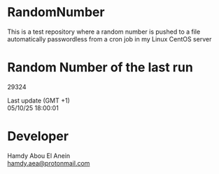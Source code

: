 # RandomNumber    
This is a test repository where a random number is pushed to a file automatically passwordless from a cron job in my Linux CentOS server    
# Random Number of the last run   
29324
      
Last update (GMT +1)    
05/10/25 18:00:01
# Developer    
Hamdy Abou El Anein   
hamdy.aea@protonmail.com
